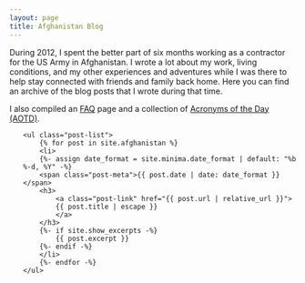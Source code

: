 ```yaml
---
layout: page
title: Afghanistan Blog
---
```


During 2012, I spent the better part of six months working as a contractor for the US Army in Afghanistan. I wrote a lot about my work, living conditions, and my other experiences and adventures while I was there to help stay connected with friends and family back home. Here you can find an archive of the blog posts that I wrote during that time.

I also compiled an [FAQ](/pages/afghanistan-faqs) page and a collection of [Acronyms of the Day (AOTD)](/pages/afghanistan-aotd).

<ul class="posts">

    <ul class="post-list">
        {% for post in site.afghanistan %}
        <li>
        {%- assign date_format = site.minima.date_format | default: "%b %-d, %Y" -%}
        <span class="post-meta">{{ post.date | date: date_format }}</span>
        <h3>
            <a class="post-link" href="{{ post.url | relative_url }}">
            {{ post.title | escape }}
            </a>
        </h3>
        {%- if site.show_excerpts -%}
            {{ post.excerpt }}
        {%- endif -%}
        </li>
        {%- endfor -%}
    </ul>

</ul>